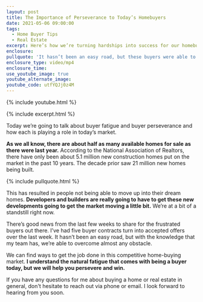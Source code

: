 ```yaml
---
layout: post
title: The Importance of Perseverance to Today’s Homebuyers
date: 2021-05-06 09:00:00
tags:
  - Home Buyer Tips
  - Real Estate
excerpt: Here’s how we’re turning hardships into success for our homebuyers.
enclosure:
pullquote: 'It hasn’t been an easy road, but these buyers were able to win.'
enclosure_type: video/mp4
enclosure_time:
use_youtube_image: true
youtube_alternate_image:
youtube_code: utfYQJj0z4M
---
```

{% include youtube.html %}

{% include excerpt.html %}

Today we’re going to talk about buyer fatigue and buyer perseverance and how each is playing a role in today’s market.

**As we all know, there are about half as many available homes for sale as there were last year.** According to the National Association of Realtors, there have only been about 5.1 million new construction homes put on the market in the past 10 years. The decade prior saw 21 million new homes being built.

{% include pullquote.html %}

This has resulted in people not being able to move up into their dream homes. **Developers and builders are really going to have to get these new developments going to get the market moving a little bit.** We’re at a bit of a standstill right now.

There’s good news from the last few weeks to share for the frustrated buyers out there. I’ve had five buyer contracts turn into accepted offers over the last week. It hasn’t been an easy road, but with the knowledge that my team has, we’re able to overcome almost any obstacle.&nbsp;

We can find ways to get the job done in this competitive home-buying market. **I understand the natural fatigue that comes with being a buyer today, but we will help you persevere and win.**

If you have any questions for me about buying a home or real estate in general, don't hesitate to reach out via phone or email. I look forward to hearing from you soon.
